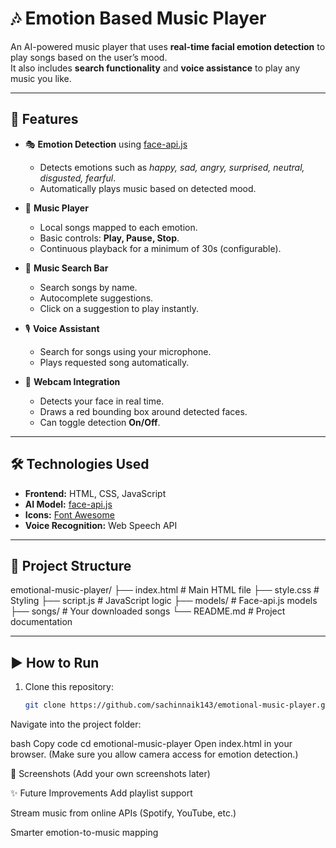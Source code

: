 # 🎶 Emotion Based Music Player

An AI-powered music player that uses **real-time facial emotion detection** to play songs based on the user’s mood.  
It also includes **search functionality** and **voice assistance** to play any music you like.

---

## 🚀 Features

- 🎭 **Emotion Detection** using [face-api.js](https://github.com/justadudewhohacks/face-api.js)  
  - Detects emotions such as *happy, sad, angry, surprised, neutral, disgusted, fearful*.  
  - Automatically plays music based on detected mood.  

- 🎵 **Music Player**  
  - Local songs mapped to each emotion.  
  - Basic controls: **Play, Pause, Stop**.  
  - Continuous playback for a minimum of 30s (configurable).  

- 🔎 **Music Search Bar**  
  - Search songs by name.  
  - Autocomplete suggestions.  
  - Click on a suggestion to play instantly.  

- 🎙 **Voice Assistant**  
  - Search for songs using your microphone.  
  - Plays requested song automatically.  

- 🎥 **Webcam Integration**  
  - Detects your face in real time.  
  - Draws a red bounding box around detected faces.  
  - Can toggle detection **On/Off**.  

---

## 🛠️ Technologies Used

- **Frontend:** HTML, CSS, JavaScript  
- **AI Model:** [face-api.js](https://github.com/justadudewhohacks/face-api.js)  
- **Icons:** [Font Awesome](https://fontawesome.com/)  
- **Voice Recognition:** Web Speech API  

---

## 📂 Project Structure

emotional-music-player/
├── index.html # Main HTML file
├── style.css # Styling
├── script.js # JavaScript logic
├── models/ # Face-api.js models
├── songs/ # Your downloaded songs
└── README.md # Project documentation


---

## ▶️ How to Run

1. Clone this repository:
   ```bash
   git clone https://github.com/sachinnaik143/emotional-music-player.git
Navigate into the project folder:

bash
Copy code
cd emotional-music-player
Open index.html in your browser.
(Make sure you allow camera access for emotion detection.)

📸 Screenshots
(Add your own screenshots later)

✨ Future Improvements
Add playlist support

Stream music from online APIs (Spotify, YouTube, etc.)

Smarter emotion-to-music mapping
